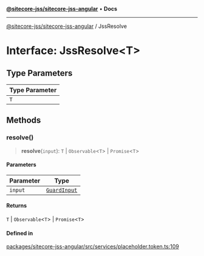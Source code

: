 [**@sitecore-jss/sitecore-jss-angular**](../README.md) • **Docs**

***

[@sitecore-jss/sitecore-jss-angular](../README.md) / JssResolve

# Interface: JssResolve\<T\>

## Type Parameters

| Type Parameter |
| ------ |
| `T` |

## Methods

### resolve()

> **resolve**(`input`): `T` \| `Observable`\<`T`\> \| `Promise`\<`T`\>

#### Parameters

| Parameter | Type |
| ------ | ------ |
| `input` | [`GuardInput`](GuardInput.md) |

#### Returns

`T` \| `Observable`\<`T`\> \| `Promise`\<`T`\>

#### Defined in

[packages/sitecore-jss-angular/src/services/placeholder.token.ts:109](https://github.com/Sitecore/jss/blob/f0f6e64d75797af01d12051025c04b2b5c3ecf36/packages/sitecore-jss-angular/src/services/placeholder.token.ts#L109)
